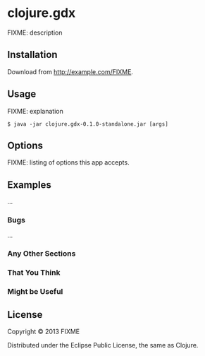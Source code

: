 # clojure.gdx

FIXME: description

## Installation

Download from http://example.com/FIXME.

## Usage

FIXME: explanation

    $ java -jar clojure.gdx-0.1.0-standalone.jar [args]

## Options

FIXME: listing of options this app accepts.

## Examples

...

### Bugs

...

### Any Other Sections
### That You Think
### Might be Useful

## License

Copyright © 2013 FIXME

Distributed under the Eclipse Public License, the same as Clojure.
